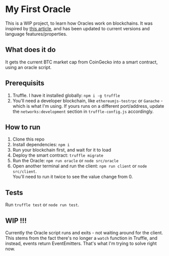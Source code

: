 # My First Oracle

This is a WIP project, to learn how Oracles work on blockchains. It was inspired by [this article](https://kndrck.co/posts/ethereum_oracles_a_simple_guide/), and has been updated to current versions and language features/properties.

## What does it do

It gets the current BTC market cap from CoinGecko into a smart contract, using an oracle script.

## Prerequisits

1. Truffle. I have it installed globally: `npm i -g truffle`
1. You'll need a developer blockchain, like `ethereumjs-testrpc` or `Ganache` - which is what I'm using. If yours runs on a different port/address, update the `networks:development` section in `truffle-config.js` accordingly.

## How to run

1. Clone this repo
1. Install dependencies: `npm i`
1. Run your blockchain first, and wait for it to load
1. Deploy the smart contract: `truffle migrate`
1. Run the Oracle: `npm run oracle` or `node src/oracle`
1. Open another terminal and run the client: `npm run client` or `node src/client`.  
You'll need to run it twice to see the value change from 0.

## Tests

Run `truffle test` or `node run test`.

## WIP !!!

Currently the Oracle script runs and exits - not waiting around for the client. This stems from the fact there's no longer a `watch` function in Truffle, and instead, events return EventEmitters. That's what I'm trying to solve right now.
